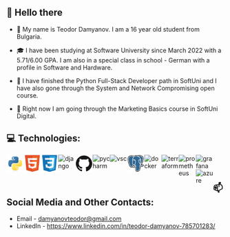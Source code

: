 ## 👋 Hello there

- 👦 My name is Teodor Damyanov. I am a 16 year old student from Bulgaria.

- 🎓 I have been studying at Software University since March 2022 with a 5.71/6.00 GPA. I am also in a special class in school - German with a profile in Software and Hardware.

- 🐍 I have finished the Python Full-Stack Developer path in SoftUni and I have also gone through the System and Network Compromising open course.

- 🧠 Right now I am going through the Marketing Basics course in SoftUni Digital.

## 💻 Technologies:
<a  href="https://www.python.org/"> <img align="left" alt="python" width="40px" src="https://github.com/devicons/devicon/blob/master/icons/python/python-original.svg" /> </a>
<a  href="https://bg.wikipedia.org/wiki/HTML"> <img align="left" alt="html" width="40px" src="https://github.com/devicons/devicon/blob/master/icons/html5/html5-original.svg" /> </a>
<a  href="https://bg.wikipedia.org/wiki/CSS"> <img align="left" alt="css" width="40px" src="https://github.com/devicons/devicon/blob/master/icons/css3/css3-original.svg" /> </a>
<a  href="https://www.djangoproject.com/"> <img align="left" alt="django" width="40px" src="https://youteam.io/blog/wp-content/uploads/2022/06/django-icon-0.png" /> </a>
<a  href="https://github.com/"> <img align="left" alt="github" width="40px" src="https://github.com/devicons/devicon/blob/master/icons/github/github-original.svg" /> </a>
<a  href="https://www.jetbrains.com/pycharm/"> <img align="left" alt="pycharm" width="40px" src="https://dashboard.snapcraft.io/site_media/appmedia/2017/05/pycharm_logo_256.png" /> </a>
<a  href="https://code.visualstudio.com/"> <img align="left" alt="vsc" width="40px" src="https://upload.wikimedia.org/wikipedia/commons/thumb/9/9a/Visual_Studio_Code_1.35_icon.svg/2048px-Visual_Studio_Code_1.35_icon.svg.png" /> </a>
<a  href="https://www.postgresql.org/"> <img align="left" alt="postgresql" width="40px" src="https://github.com/devicons/devicon/blob/master/icons/postgresql/postgresql-original.svg" /> </a>
<a  href="https://www.docker.com/"> <img align="left" alt="docker" width="40px" src="https://www.docker.com/wp-content/uploads/2022/03/vertical-logo-monochromatic.png" /> </a>
<a  href="https://www.terraform.io/"> <img align="left" alt="terraform" width="40px" src="https://www.aviator.co/blog/wp-content/uploads/2023/01/terraform.png" /> </a>
<a  href="https://prometheus.io/"> <img align="left" alt="prometheus" width="40px" src="https://upload.wikimedia.org/wikipedia/commons/thumb/3/38/Prometheus_software_logo.svg/1200px-Prometheus_software_logo.svg.png" /> </a>
<a  href="https://grafana.com/"> <img align="left" alt="grafana" width="40px" src="https://cdn.icon-icons.com/icons2/2699/PNG/512/grafana_logo_icon_171048.png" /> </a>
<a  href="https://azure.microsoft.com/en-us"> <img align="left" alt="azure" width="40px" src="https://swimburger.net/media/ppnn3pcl/azure.png" /> </a>
<br></br>

## 📫 Social Media and Other Contacts:
- Email - damyanovteodor@gmail.com
- LinkedIn - https://www.linkedin.com/in/teodor-damyanov-785701283/
